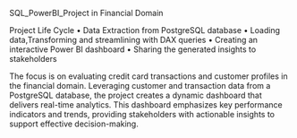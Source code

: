 SQL_PowerBI_Project in Financial Domain

Project Life Cycle
•	Data Extraction from PostgreSQL database
•	Loading data,Transforming and streamlining with DAX queries
•	Creating an interactive Power BI dashboard
•	Sharing the generated insights to stakeholders

The focus is on evaluating credit card transactions and customer profiles in the financial domain. 
Leveraging customer and transaction data from a PostgreSQL database, the project creates a dynamic dashboard that delivers real-time analytics. 
This dashboard emphasizes key performance indicators and trends, providing stakeholders with actionable insights to support effective decision-making.
